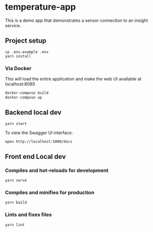 # temperature-app

This is a demo app that demonstrates a sensor connection to an insight service.

## Project setup

```
cp .env.example .env
yarn install
```

### Via Docker

This will load the entire application and make the web UI available at localhost:8080

```sh
docker-compose build
docker-compose up
```

## Backend local dev

```
yarn start
```

To view the Swagger UI interface:

```sh
open http://localhost:5000/docs
```

## Front end Local dev

### Compiles and hot-reloads for development

```
yarn serve
```

### Compiles and minifies for production

```
yarn build
```

### Lints and fixes files

```
yarn lint
```
